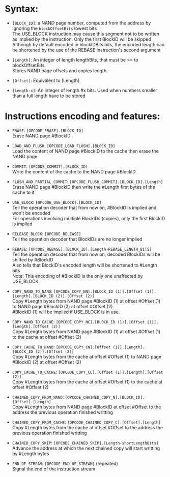 # Syntax:  
  
- `[BLOCK_ID]`: a NAND page number, computed from the address by ignoring the `blockOffsetBits` lowest bits  
				The USE_BLOCK instruction may cause this segment not to be written as implied by the instruction. Only the first BlockID will be skipped  
				Although by default encoded in blockIDBits bits, the encoded length can be shortened by the use of the REBASE instruction's second argument  
  
- `[Length]`: 	An integer of length lengthBits, that must be >= to blockOffsetBits.  
				Stores NAND page offsets and copies length.  
  
- `[Offset]`:	Equivalent to [Length]  
  
- `[Length-x]`:	An integer of length #x bits. Used when numbers smaller than a full length have to be stored  
  
# Instructions encoding and features:  
  
- `ERASE`:						`[OPCODE_ERASE].[BLOCK_ID]`  
								Erase NAND page #BlockID  
  
- `LOAD_AND_FLUSH`: 			`[OPCODE_LOAD_FLUSH].[BLOCK_ID]`  
								Load the content of NAND page #BlockID to the cache then erase the NAND page  
  
- `COMMIT`: 					`[OPCODE_COMMIT].[BLOCK_ID]`  
								Write the content of the cache to the NAND page #BlockID  
  
- `FLUSH_AND_PARTIAL_COMMIT`:	`[OPCODE_FLUSH_COMMIT].[BLOCK_ID].[Length]`  
								Erase NAND page #BlockID then write the #Length first bytes of the cache to it  
  
- `USE_BLOCK`:					`[OPCODE_USE_BLOCK].[BLOCK_ID]`  
								Tell the operation decoder that from now on, #BlockID is implied and won't be encoded  
								For operations involving multiple BlockIDs (copies), only the first BlockID is implied  
  
- `RELEASE_BLOCK`:				`[OPCODE_RELEASE]`  
								Tell the operation decoder that BlockIDs are no longer implied  
  
- `REBASE`:						`[OPCODE_REBASE].[BLOCK_ID].[Length-REBASE_LENGTH_BITS]`  
								Tell the operation decoder that from now on, decoded BlockIDs will be shifted by #BlockID  
								Also tells that BlockID's encoded length will be shortened to #Length bits  
								Note: This encoding of #BlockID is the only one unaffected by USE_BLOCK  
  
- `COPY_NAND_TO_NAND`:			`[OPCODE_COPY_NN].[BLOCK_ID (1)].[Offset (1)].[Length].[BLOCK_ID (2)].[Offset (2)]`  
								Copy #Length bytes from NAND page #BlockID (1) at offset #Offset (1) to NAND page #BlockID (2) at offset #Offset (2)  
								#BlockID (1) will be implied if USE_BLOCK is in use.  
  
- `COPY_NAND_TO_CACHE`:			`[OPCODE_COPY_NC].[BLOCK_ID (1)].[Offset (1)].[Length].[Offset (2)]`  
								Copy #Length bytes from NAND page #BlockID (1) at offset #Offset (1) to the cache at offset #Offset (2)  
  
- `COPY_CACHE_TO_NAND`:			`[OPCODE_COPY_CN].[Offset (1)].[Length].[BLOCK_ID (2)].[Offset (2)]`  
								Copy #Length bytes from the cache at offset #Offset (1) to NAND page #BlockID (2) at offset #Offset (2)  
  
- `COPY_CACHE_TO_CACHE`:		`[OPCODE_COPY_CC].[Offset (1)].[Length].[Offset (2)]`  
								Copy #Length bytes from the cache at offset #Offset (1) to the cache at offset #Offset (2)  
  
- `CHAINED_COPY_FROM_NAND`:		`[OPCODE_CHAINED_COPY_N].[BLOCK_ID].[Offset].[Length]`  
								Copy #Length bytes from NAND page #BlockID at offset #Offset to the address the previous operation finished writting  
  
- `CHAINED_COPY_FROM_CACHE`:	`[OPCODE_CHAINED_COPY_C].[Offset].[Length]`  
								Copy #Length bytes from the cache at offset #Offset to the address the previous operation finished writting  
  
- `CHAINED_COPY_SKIP`:			`[OPCODE_CHAINED_SKIP].[Length-shortLengthBits]`  
								Advance the address at which the next chained copy will start writting by #Length bytes  
  
- `END_OF_STREAM`:				`[OPCODE_END_OF_STREAM]` (repeated)  
								Signal the end of the instruction stream  
